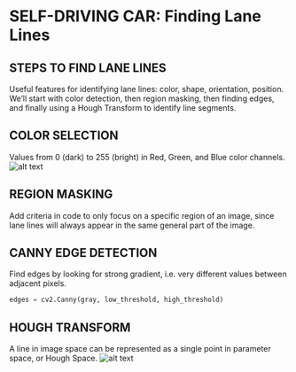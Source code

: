 # SELF-DRIVING CAR: Finding Lane Lines

## STEPS TO FIND LANE LINES
Useful features for identifying lane lines: color, shape, orientation, position. We’ll start with color detection, then region masking, then finding edges, and finally using a Hough Transform to identify line segments.

## COLOR SELECTION
Values from 0 (dark) to 255 (bright) in Red, Green, and Blue color channels.
![alt text](http://url/to/img.png)

## REGION MASKING
Add criteria in code to only focus on a specific region of an image, since lane lines will always appear in the same general part of the image.

## CANNY EDGE DETECTION
Find edges by looking for strong gradient, i.e. very different values between adjacent pixels.
```python
edges = cv2.Canny(gray, low_threshold, high_threshold)
```

## HOUGH TRANSFORM
A line in image space can be represented as a single point in parameter space, or Hough Space.
![alt text](http://url/to/img.png)